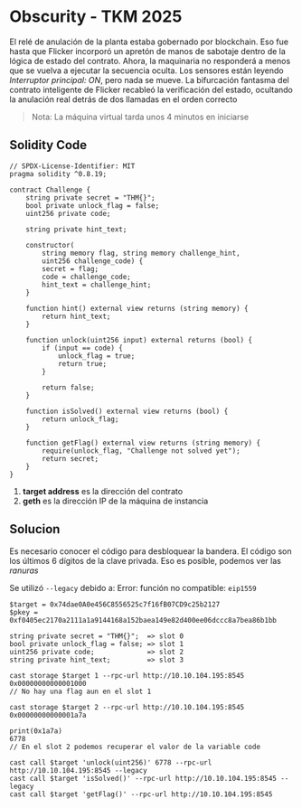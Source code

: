 # Obscurity - TKM 2025
El relé de anulación de la planta estaba gobernado por blockchain. Eso fue hasta que Flicker incorporó un apretón de manos de sabotaje dentro de la lógica de estado del contrato. Ahora, la maquinaria no responderá a menos que se vuelva a ejecutar la secuencia oculta. Los sensores están leyendo *Interruptor principal: ON*, pero nada se mueve. La bifurcación fantasma del contrato inteligente de Flicker recableó la verificación del estado, ocultando la anulación real detrás de dos llamadas en el orden correcto

> Nota: La máquina virtual tarda unos 4 minutos en iniciarse

## Solidity Code
```solidity
// SPDX-License-Identifier: MIT
pragma solidity ^0.8.19;

contract Challenge {
	string private secret = "THM{}";
	bool private unlock_flag = false;
	uint256 private code;
	
	string private hint_text;
	
	constructor(
		string memory flag, string memory challenge_hint,
		uint256 challenge_code) {
		secret = flag;
		code = challenge_code;
		hint_text = challenge_hint;
	}
	
	function hint() external view returns (string memory) {
		return hint_text;
	}
	
	function unlock(uint256 input) external returns (bool) {
		if (input == code) {
			unlock_flag = true;
			return true;
		}
	
		return false;
	}
	
	function isSolved() external view returns (bool) {
		return unlock_flag;
	}
	
	function getFlag() external view returns (string memory) {
		require(unlock_flag, "Challenge not solved yet");
		return secret;
	}
}
```

1. **target address** es la dirección del contrato
2. **geth** es la dirección IP de la máquina de instancia

## Solucion
Es necesario conocer el código para desbloquear la bandera. El código son los últimos 6 dígitos de la clave privada. Eso es posible, podemos ver las *ranuras*

Se utilizó `--legacy` debido a: Error: función no compatible: `eip1559`

```
$target = 0x74dae0A0e456C8556525c7f16fB07CD9c25b2127
$pkey = 0xf0405ec2170a2111a1a9144168a152baea149e82d400ee06dccc8a7bea86b1bb

string private secret = "THM{}";  => slot 0
bool private unlock_flag = false; => slot 1
uint256 private code;             => slot 2
string private hint_text;         => slot 3

cast storage $target 1 --rpc-url http://10.10.104.195:8545
0x00000000000001000
// No hay una flag aun en el slot 1

cast storage $target 2 --rpc-url http://10.10.104.195:8545
0x00000000000001a7a

print(0x1a7a)
6778
// En el slot 2 podemos recuperar el valor de la variable code

cast call $target 'unlock(uint256)' 6778 --rpc-url http://10.10.104.195:8545 --legacy
cast call $target 'isSolved()' --rpc-url http://10.10.104.195:8545 --legacy
cast call $target 'getFlag()' --rpc-url http://10.10.104.195:8545

```